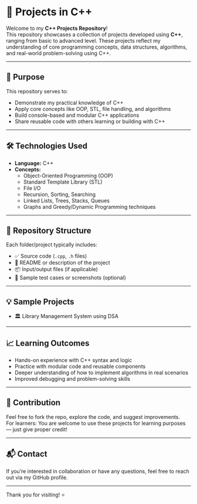 # 🚀 Projects in C++

Welcome to my **C++ Projects Repository**!  
This repository showcases a collection of projects developed using **C++**, ranging from basic to advanced level. These projects reflect my understanding of core programming concepts, data structures, algorithms, and real-world problem-solving using C++.

---

## 🧠 Purpose

This repository serves to:
- Demonstrate my practical knowledge of C++  
- Apply core concepts like OOP, STL, file handling, and algorithms  
- Build console-based and modular C++ applications  
- Share reusable code with others learning or building with C++

---

## 🛠️ Technologies Used

- **Language:** C++  
- **Concepts:**  
  - Object-Oriented Programming (OOP)  
  - Standard Template Library (STL)  
  - File I/O  
  - Recursion, Sorting, Searching  
  - Linked Lists, Trees, Stacks, Queues  
  - Graphs and Greedy/Dynamic Programming techniques

---

## 📁 Repository Structure

Each folder/project typically includes:
- ✅ Source code (`.cpp`, `.h` files)  
- 📄 README or description of the project  
- 📦 Input/output files (if applicable)  
- 🧪 Sample test cases or screenshots (optional)



---

## 💡 Sample Projects

- 🏛️ Library Management System using DSA


---

## 📈 Learning Outcomes

- Hands-on experience with C++ syntax and logic  
- Practice with modular code and reusable components  
- Deeper understanding of how to implement algorithms in real scenarios  
- Improved debugging and problem-solving skills

---

## 🤝 Contribution

Feel free to fork the repo, explore the code, and suggest improvements.  
For learners: You are welcome to use these projects for learning purposes — just give proper credit!

---

## 📬 Contact

If you’re interested in collaboration or have any questions, feel free to reach out via my GitHub profile.

---

Thank you for visiting! ⭐


